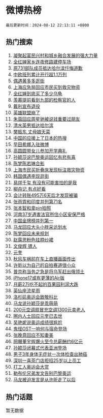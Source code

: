 # 微博热榜

`最后更新时间：2024-08-12 22:13:11 +0800`

## 热门搜索

1. [凝聚起富民兴村和城乡融合发展的强大力量](https://m.weibo.cn/search?containerid=100103type%3D1%26t%3D10%26q%3D%23%E5%87%9D%E8%81%9A%E8%B5%B7%E5%AF%8C%E6%B0%91%E5%85%B4%E6%9D%91%E5%92%8C%E5%9F%8E%E4%B9%A1%E8%9E%8D%E5%90%88%E5%8F%91%E5%B1%95%E7%9A%84%E5%BC%BA%E5%A4%A7%E5%8A%9B%E9%87%8F%23&stream_entry_id=51&isnewpage=1&extparam=seat%3D1%26stream_entry_id%3D51%26c_type%3D51%26dgr%3D0%26cate%3D10103%26q%3D%2523%25E5%2587%259D%25E8%2581%259A%25E8%25B5%25B7%25E5%25AF%258C%25E6%25B0%2591%25E5%2585%25B4%25E6%259D%2591%25E5%2592%258C%25E5%259F%258E%25E4%25B9%25A1%25E8%259E%258D%25E5%2590%2588%25E5%258F%2591%25E5%25B1%2595%25E7%259A%2584%25E5%25BC%25BA%25E5%25A4%25A7%25E5%258A%259B%25E9%2587%258F%2523%26pos%3D0%26filter_type%3Drealtimehot%26display_time%3D1723471990%26pre_seqid%3D172347199046191448931)
1. [全红婵家乡连夜修路建停车场](https://m.weibo.cn/search?containerid=100103type%3D1%26t%3D10%26q%3D%23%E5%85%A8%E7%BA%A2%E5%A9%B5%E5%AE%B6%E4%B9%A1%E8%BF%9E%E5%A4%9C%E4%BF%AE%E8%B7%AF%E5%BB%BA%E5%81%9C%E8%BD%A6%E5%9C%BA%23&stream_entry_id=31&isnewpage=1&extparam=seat%3D1%26stream_entry_id%3D31%26q%3D%2523%25E5%2585%25A8%25E7%25BA%25A2%25E5%25A9%25B5%25E5%25AE%25B6%25E4%25B9%25A1%25E8%25BF%259E%25E5%25A4%259C%25E4%25BF%25AE%25E8%25B7%25AF%25E5%25BB%25BA%25E5%2581%259C%25E8%25BD%25A6%25E5%259C%25BA%2523%26dgr%3D0%26pos%3D0%26filter_type%3Drealtimehot%26band_rank%3D1%26c_type%3D31%26lcate%3D5001%26realpos%3D1%26cate%3D5001%26flag%3D1%26display_time%3D1723471990%26pre_seqid%3D172347199046191448931)
1. [原731部队成员抵达哈尔滨忏悔道歉](https://m.weibo.cn/search?containerid=100103type%3D1%26t%3D10%26q%3D%23%E5%8E%9F731%E9%83%A8%E9%98%9F%E6%88%90%E5%91%98%E6%8A%B5%E8%BE%BE%E5%93%88%E5%B0%94%E6%BB%A8%E5%BF%8F%E6%82%94%E9%81%93%E6%AD%89%23&stream_entry_id=31&isnewpage=1&extparam=seat%3D1%26stream_entry_id%3D31%26q%3D%2523%25E5%258E%259F731%25E9%2583%25A8%25E9%2598%259F%25E6%2588%2590%25E5%2591%2598%25E6%258A%25B5%25E8%25BE%25BE%25E5%2593%2588%25E5%25B0%2594%25E6%25BB%25A8%25E5%25BF%258F%25E6%2582%2594%25E9%2581%2593%25E6%25AD%2589%2523%26dgr%3D0%26pos%3D1%26filter_type%3Drealtimehot%26band_rank%3D2%26c_type%3D31%26lcate%3D5001%26realpos%3D2%26cate%3D5001%26flag%3D2%26display_time%3D1723471990%26pre_seqid%3D172347199046191448931)
1. [中欧班列累计开行超1.1万列](https://m.weibo.cn/search?containerid=100103type%3D1%26t%3D10%26q%3D%23%E4%B8%AD%E6%AC%A7%E7%8F%AD%E5%88%97%E7%B4%AF%E8%AE%A1%E5%BC%80%E8%A1%8C%E8%B6%851.1%E4%B8%87%E5%88%97%23&stream_entry_id=31&isnewpage=1&extparam=seat%3D1%26stream_entry_id%3D31%26q%3D%2523%25E4%25B8%25AD%25E6%25AC%25A7%25E7%258F%25AD%25E5%2588%2597%25E7%25B4%25AF%25E8%25AE%25A1%25E5%25BC%2580%25E8%25A1%258C%25E8%25B6%25851.1%25E4%25B8%2587%25E5%2588%2597%2523%26dgr%3D0%26pos%3D2%26filter_type%3Drealtimehot%26band_rank%3D3%26c_type%3D31%26lcate%3D5001%26realpos%3D3%26cate%3D5001%26flag%3D1%26display_time%3D1723471990%26pre_seqid%3D172347199046191448931)
1. [偶遇黄多多逛街](https://m.weibo.cn/search?containerid=100103type%3D1%26t%3D10%26q%3D%23%E5%81%B6%E9%81%87%E9%BB%84%E5%A4%9A%E5%A4%9A%E9%80%9B%E8%A1%97%23&stream_entry_id=31&isnewpage=1&extparam=seat%3D1%26stream_entry_id%3D31%26q%3D%2523%25E5%2581%25B6%25E9%2581%2587%25E9%25BB%2584%25E5%25A4%259A%25E5%25A4%259A%25E9%2580%259B%25E8%25A1%2597%2523%26dgr%3D0%26pos%3D3%26filter_type%3Drealtimehot%26band_rank%3D4%26c_type%3D31%26lcate%3D5001%26realpos%3D4%26cate%3D5001%26flag%3D2%26display_time%3D1723471990%26pre_seqid%3D172347199046191448931)
1. [上海应急局回应市民买到救灾物资](https://m.weibo.cn/search?containerid=100103type%3D1%26t%3D10%26q%3D%23%E4%B8%8A%E6%B5%B7%E5%BA%94%E6%80%A5%E5%B1%80%E5%9B%9E%E5%BA%94%E5%B8%82%E6%B0%91%E4%B9%B0%E5%88%B0%E6%95%91%E7%81%BE%E7%89%A9%E8%B5%84%23&stream_entry_id=31&isnewpage=1&extparam=seat%3D1%26stream_entry_id%3D31%26q%3D%2523%25E4%25B8%258A%25E6%25B5%25B7%25E5%25BA%2594%25E6%2580%25A5%25E5%25B1%2580%25E5%259B%259E%25E5%25BA%2594%25E5%25B8%2582%25E6%25B0%2591%25E4%25B9%25B0%25E5%2588%25B0%25E6%2595%2591%25E7%2581%25BE%25E7%2589%25A9%25E8%25B5%2584%2523%26dgr%3D0%26pos%3D4%26filter_type%3Drealtimehot%26band_rank%3D5%26c_type%3D31%26lcate%3D5001%26realpos%3D5%26cate%3D5001%26flag%3D1%26display_time%3D1723471990%26pre_seqid%3D172347199046191448931)
1. [全红婵到底买了多少乌龟](https://m.weibo.cn/search?containerid=100103type%3D1%26t%3D10%26q%3D%23%E5%85%A8%E7%BA%A2%E5%A9%B5%E5%88%B0%E5%BA%95%E4%B9%B0%E4%BA%86%E5%A4%9A%E5%B0%91%E4%B9%8C%E9%BE%9F%23&stream_entry_id=31&isnewpage=1&extparam=seat%3D1%26stream_entry_id%3D31%26q%3D%2523%25E5%2585%25A8%25E7%25BA%25A2%25E5%25A9%25B5%25E5%2588%25B0%25E5%25BA%2595%25E4%25B9%25B0%25E4%25BA%2586%25E5%25A4%259A%25E5%25B0%2591%25E4%25B9%258C%25E9%25BE%259F%2523%26dgr%3D0%26pos%3D5%26filter_type%3Drealtimehot%26band_rank%3D6%26c_type%3D31%26lcate%3D5001%26realpos%3D6%26cate%3D5001%26flag%3D2%26display_time%3D1723471990%26pre_seqid%3D172347199046191448931)
1. [羡慕提前看到九部的检察官的人](https://m.weibo.cn/search?containerid=100103type%3D1%26t%3D10%26q%3D%23%E7%BE%A1%E6%85%95%E6%8F%90%E5%89%8D%E7%9C%8B%E5%88%B0%E4%B9%9D%E9%83%A8%E7%9A%84%E6%A3%80%E5%AF%9F%E5%AE%98%E7%9A%84%E4%BA%BA%23&stream_entry_id=31&isnewpage=1&extparam=seat%3D1%26stream_entry_id%3D31%26q%3D%2523%25E7%25BE%25A1%25E6%2585%2595%25E6%258F%2590%25E5%2589%258D%25E7%259C%258B%25E5%2588%25B0%25E4%25B9%259D%25E9%2583%25A8%25E7%259A%2584%25E6%25A3%2580%25E5%25AF%259F%25E5%25AE%2598%25E7%259A%2584%25E4%25BA%25BA%2523%26dgr%3D0%26adid%3D250158%26pos%3D6%26filter_type%3Drealtimehot%26band_rank%3D7%26c_type%3D31%26is_ad_pos%3D1%26lcate%3D5001%26cate%3D5001%26display_time%3D1723471990%26pre_seqid%3D172347199046191448931)
1. [戴利宣布退役](https://m.weibo.cn/search?containerid=100103type%3D1%26t%3D10%26q%3D%23%E6%88%B4%E5%88%A9%E5%AE%A3%E5%B8%83%E9%80%80%E5%BD%B9%23&stream_entry_id=31&isnewpage=1&extparam=seat%3D1%26stream_entry_id%3D31%26q%3D%2523%25E6%2588%25B4%25E5%2588%25A9%25E5%25AE%25A3%25E5%25B8%2583%25E9%2580%2580%25E5%25BD%25B9%2523%26dgr%3D0%26pos%3D7%26filter_type%3Drealtimehot%26band_rank%3D7%26c_type%3D31%26lcate%3D5001%26realpos%3D7%26cate%3D5001%26flag%3D1%26display_time%3D1723471990%26pre_seqid%3D172347199046191448931)
1. [英雄联盟崩了](https://m.weibo.cn/search?containerid=100103type%3D1%26t%3D10%26q%3D%E8%8B%B1%E9%9B%84%E8%81%94%E7%9B%9F%E5%B4%A9%E4%BA%86&stream_entry_id=31&isnewpage=1&extparam=seat%3D1%26stream_entry_id%3D31%26q%3D%25E8%258B%25B1%25E9%259B%2584%25E8%2581%2594%25E7%259B%259F%25E5%25B4%25A9%25E4%25BA%2586%26dgr%3D0%26pos%3D8%26filter_type%3Drealtimehot%26band_rank%3D8%26c_type%3D31%26lcate%3D5001%26realpos%3D8%26cate%3D5001%26flag%3D1%26display_time%3D1723471990%26pre_seqid%3D172347199046191448931)
1. [朱茵回应周星驰被说钱重要过朋友](https://m.weibo.cn/search?containerid=100103type%3D1%26t%3D10%26q%3D%23%E6%9C%B1%E8%8C%B5%E5%9B%9E%E5%BA%94%E5%91%A8%E6%98%9F%E9%A9%B0%E8%A2%AB%E8%AF%B4%E9%92%B1%E9%87%8D%E8%A6%81%E8%BF%87%E6%9C%8B%E5%8F%8B%23&stream_entry_id=31&isnewpage=1&extparam=seat%3D1%26stream_entry_id%3D31%26q%3D%2523%25E6%259C%25B1%25E8%258C%25B5%25E5%259B%259E%25E5%25BA%2594%25E5%2591%25A8%25E6%2598%259F%25E9%25A9%25B0%25E8%25A2%25AB%25E8%25AF%25B4%25E9%2592%25B1%25E9%2587%258D%25E8%25A6%2581%25E8%25BF%2587%25E6%259C%258B%25E5%258F%258B%2523%26dgr%3D0%26pos%3D9%26filter_type%3Drealtimehot%26band_rank%3D9%26c_type%3D31%26lcate%3D5001%26realpos%3D9%26cate%3D5001%26flag%3D1%26display_time%3D1723471990%26pre_seqid%3D172347199046191448931)
1. [清水英男抵达哈尔滨](https://m.weibo.cn/search?containerid=100103type%3D1%26t%3D10%26q%3D%23%E6%B8%85%E6%B0%B4%E8%8B%B1%E7%94%B7%E6%8A%B5%E8%BE%BE%E5%93%88%E5%B0%94%E6%BB%A8%23&stream_entry_id=31&isnewpage=1&extparam=seat%3D1%26stream_entry_id%3D31%26q%3D%2523%25E6%25B8%2585%25E6%25B0%25B4%25E8%258B%25B1%25E7%2594%25B7%25E6%258A%25B5%25E8%25BE%25BE%25E5%2593%2588%25E5%25B0%2594%25E6%25BB%25A8%2523%26dgr%3D0%26pos%3D10%26filter_type%3Drealtimehot%26band_rank%3D10%26c_type%3D31%26lcate%3D5001%26realpos%3D10%26cate%3D5001%26flag%3D0%26display_time%3D1723471990%26pre_seqid%3D172347199046191448931)
1. [樊振东 丈母娘天菜](https://m.weibo.cn/search?containerid=100103type%3D1%26t%3D10%26q%3D%E6%A8%8A%E6%8C%AF%E4%B8%9C+%E4%B8%88%E6%AF%8D%E5%A8%98%E5%A4%A9%E8%8F%9C&stream_entry_id=31&isnewpage=1&extparam=seat%3D1%26stream_entry_id%3D31%26q%3D%25E6%25A8%258A%25E6%258C%25AF%25E4%25B8%259C%2520%25E4%25B8%2588%25E6%25AF%258D%25E5%25A8%2598%25E5%25A4%25A9%25E8%258F%259C%26dgr%3D0%26pos%3D11%26filter_type%3Drealtimehot%26band_rank%3D11%26c_type%3D31%26lcate%3D5001%26realpos%3D11%26cate%3D5001%26flag%3D2%26display_time%3D1723471990%26pre_seqid%3D172347199046191448931)
1. [中国的应援上了日本的热搜](https://m.weibo.cn/search?containerid=100103type%3D1%26t%3D10%26q%3D%23%E4%B8%AD%E5%9B%BD%E7%9A%84%E5%BA%94%E6%8F%B4%E4%B8%8A%E4%BA%86%E6%97%A5%E6%9C%AC%E7%9A%84%E7%83%AD%E6%90%9C%23&stream_entry_id=31&isnewpage=1&extparam=seat%3D1%26stream_entry_id%3D31%26q%3D%2523%25E4%25B8%25AD%25E5%259B%25BD%25E7%259A%2584%25E5%25BA%2594%25E6%258F%25B4%25E4%25B8%258A%25E4%25BA%2586%25E6%2597%25A5%25E6%259C%25AC%25E7%259A%2584%25E7%2583%25AD%25E6%2590%259C%2523%26dgr%3D0%26pos%3D12%26filter_type%3Drealtimehot%26band_rank%3D12%26c_type%3D31%26lcate%3D5001%26realpos%3D12%26cate%3D5001%26flag%3D0%26display_time%3D1723471990%26pre_seqid%3D172347199046191448931)
1. [早田希娜入驻微博](https://m.weibo.cn/search?containerid=100103type%3D1%26t%3D10%26q%3D%23%E6%97%A9%E7%94%B0%E5%B8%8C%E5%A8%9C%E5%85%A5%E9%A9%BB%E5%BE%AE%E5%8D%9A%23&stream_entry_id=31&isnewpage=1&extparam=seat%3D1%26stream_entry_id%3D31%26q%3D%2523%25E6%2597%25A9%25E7%2594%25B0%25E5%25B8%258C%25E5%25A8%259C%25E5%2585%25A5%25E9%25A9%25BB%25E5%25BE%25AE%25E5%258D%259A%2523%26dgr%3D0%26pos%3D13%26filter_type%3Drealtimehot%26band_rank%3D13%26c_type%3D31%26lcate%3D5001%26realpos%3D13%26cate%3D5001%26flag%3D0%26display_time%3D1723471990%26pre_seqid%3D172347199046191448931)
1. [高圆圆带女儿参加开学典礼](https://m.weibo.cn/search?containerid=100103type%3D1%26t%3D10%26q%3D%23%E9%AB%98%E5%9C%86%E5%9C%86%E5%B8%A6%E5%A5%B3%E5%84%BF%E5%8F%82%E5%8A%A0%E5%BC%80%E5%AD%A6%E5%85%B8%E7%A4%BC%23&stream_entry_id=31&isnewpage=1&extparam=seat%3D1%26stream_entry_id%3D31%26q%3D%2523%25E9%25AB%2598%25E5%259C%2586%25E5%259C%2586%25E5%25B8%25A6%25E5%25A5%25B3%25E5%2584%25BF%25E5%258F%2582%25E5%258A%25A0%25E5%25BC%2580%25E5%25AD%25A6%25E5%2585%25B8%25E7%25A4%25BC%2523%26dgr%3D0%26pos%3D14%26filter_type%3Drealtimehot%26band_rank%3D14%26c_type%3D31%26lcate%3D5001%26realpos%3D14%26cate%3D5001%26flag%3D2%26display_time%3D1723471990%26pre_seqid%3D172347199046191448931)
1. [孙颖莎说巴黎奥运回忆有悲有喜](https://m.weibo.cn/search?containerid=100103type%3D1%26t%3D10%26q%3D%23%E5%AD%99%E9%A2%96%E8%8E%8E%E8%AF%B4%E5%B7%B4%E9%BB%8E%E5%A5%A5%E8%BF%90%E5%9B%9E%E5%BF%86%E6%9C%89%E6%82%B2%E6%9C%89%E5%96%9C%23&stream_entry_id=31&isnewpage=1&extparam=seat%3D1%26stream_entry_id%3D31%26q%3D%2523%25E5%25AD%2599%25E9%25A2%2596%25E8%258E%258E%25E8%25AF%25B4%25E5%25B7%25B4%25E9%25BB%258E%25E5%25A5%25A5%25E8%25BF%2590%25E5%259B%259E%25E5%25BF%2586%25E6%259C%2589%25E6%2582%25B2%25E6%259C%2589%25E5%2596%259C%2523%26dgr%3D0%26pos%3D15%26filter_type%3Drealtimehot%26band_rank%3D15%26c_type%3D31%26lcate%3D5001%26realpos%3D15%26cate%3D5001%26flag%3D0%26display_time%3D1723471990%26pre_seqid%3D172347199046191448931)
1. [陈梦陈若琳合影](https://m.weibo.cn/search?containerid=100103type%3D1%26t%3D10%26q%3D%E9%99%88%E6%A2%A6%E9%99%88%E8%8B%A5%E7%90%B3%E5%90%88%E5%BD%B1&stream_entry_id=31&isnewpage=1&extparam=seat%3D1%26stream_entry_id%3D31%26q%3D%25E9%2599%2588%25E6%25A2%25A6%25E9%2599%2588%25E8%258B%25A5%25E7%2590%25B3%25E5%2590%2588%25E5%25BD%25B1%26dgr%3D0%26pos%3D16%26filter_type%3Drealtimehot%26band_rank%3D16%26c_type%3D31%26lcate%3D5001%26realpos%3D16%26cate%3D5001%26flag%3D0%26display_time%3D1723471990%26pre_seqid%3D172347199046191448931)
1. [上海市民买折叠床发现标注救灾物资](https://m.weibo.cn/search?containerid=100103type%3D1%26t%3D10%26q%3D%23%E4%B8%8A%E6%B5%B7%E5%B8%82%E6%B0%91%E4%B9%B0%E6%8A%98%E5%8F%A0%E5%BA%8A%E5%8F%91%E7%8E%B0%E6%A0%87%E6%B3%A8%E6%95%91%E7%81%BE%E7%89%A9%E8%B5%84%23&stream_entry_id=31&isnewpage=1&extparam=seat%3D1%26stream_entry_id%3D31%26q%3D%2523%25E4%25B8%258A%25E6%25B5%25B7%25E5%25B8%2582%25E6%25B0%2591%25E4%25B9%25B0%25E6%258A%2598%25E5%258F%25A0%25E5%25BA%258A%25E5%258F%2591%25E7%258E%25B0%25E6%25A0%2587%25E6%25B3%25A8%25E6%2595%2591%25E7%2581%25BE%25E7%2589%25A9%25E8%25B5%2584%2523%26dgr%3D0%26pos%3D17%26filter_type%3Drealtimehot%26band_rank%3D17%26c_type%3D31%26lcate%3D5001%26realpos%3D17%26cate%3D5001%26flag%3D1%26display_time%3D1723471990%26pre_seqid%3D172347199046191448931)
1. [韩国偶遇李现逛街](https://m.weibo.cn/search?containerid=100103type%3D1%26t%3D10%26q%3D%23%E9%9F%A9%E5%9B%BD%E5%81%B6%E9%81%87%E6%9D%8E%E7%8E%B0%E9%80%9B%E8%A1%97%23&stream_entry_id=31&isnewpage=1&extparam=seat%3D1%26stream_entry_id%3D31%26q%3D%2523%25E9%259F%25A9%25E5%259B%25BD%25E5%2581%25B6%25E9%2581%2587%25E6%259D%258E%25E7%258E%25B0%25E9%2580%259B%25E8%25A1%2597%2523%26dgr%3D0%26pos%3D18%26filter_type%3Drealtimehot%26band_rank%3D18%26c_type%3D31%26lcate%3D5001%26realpos%3D18%26cate%3D5001%26flag%3D1%26display_time%3D1723471990%26pre_seqid%3D172347199046191448931)
1. [易烊千玺 有没有可能害怕的是我](https://m.weibo.cn/search?containerid=100103type%3D1%26t%3D10%26q%3D%E6%98%93%E7%83%8A%E5%8D%83%E7%8E%BA+%E6%9C%89%E6%B2%A1%E6%9C%89%E5%8F%AF%E8%83%BD%E5%AE%B3%E6%80%95%E7%9A%84%E6%98%AF%E6%88%91&stream_entry_id=31&isnewpage=1&extparam=seat%3D1%26stream_entry_id%3D31%26q%3D%25E6%2598%2593%25E7%2583%258A%25E5%258D%2583%25E7%258E%25BA%2520%25E6%259C%2589%25E6%25B2%25A1%25E6%259C%2589%25E5%258F%25AF%25E8%2583%25BD%25E5%25AE%25B3%25E6%2580%2595%25E7%259A%2584%25E6%2598%25AF%25E6%2588%2591%26dgr%3D0%26pos%3D19%26filter_type%3Drealtimehot%26band_rank%3D19%26c_type%3D31%26lcate%3D5001%26realpos%3D19%26cate%3D5001%26flag%3D0%26display_time%3D1723471990%26pre_seqid%3D172347199046191448931)
1. [柳舟记 有点好看](https://m.weibo.cn/search?containerid=100103type%3D1%26t%3D10%26q%3D%E6%9F%B3%E8%88%9F%E8%AE%B0+%E6%9C%89%E7%82%B9%E5%A5%BD%E7%9C%8B&stream_entry_id=31&isnewpage=1&extparam=seat%3D1%26stream_entry_id%3D31%26q%3D%25E6%259F%25B3%25E8%2588%259F%25E8%25AE%25B0%2520%25E6%259C%2589%25E7%2582%25B9%25E5%25A5%25BD%25E7%259C%258B%26dgr%3D0%26pos%3D20%26filter_type%3Drealtimehot%26band_rank%3D20%26c_type%3D31%26lcate%3D5001%26realpos%3D20%26cate%3D5001%26flag%3D1%26display_time%3D1723471990%26pre_seqid%3D172347199046191448931)
1. [会计转账495万6天后才发现被骗](https://m.weibo.cn/search?containerid=100103type%3D1%26t%3D10%26q%3D%23%E4%BC%9A%E8%AE%A1%E8%BD%AC%E8%B4%A6495%E4%B8%876%E5%A4%A9%E5%90%8E%E6%89%8D%E5%8F%91%E7%8E%B0%E8%A2%AB%E9%AA%97%23&stream_entry_id=31&isnewpage=1&extparam=seat%3D1%26stream_entry_id%3D31%26q%3D%2523%25E4%25BC%259A%25E8%25AE%25A1%25E8%25BD%25AC%25E8%25B4%25A6495%25E4%25B8%25876%25E5%25A4%25A9%25E5%2590%258E%25E6%2589%258D%25E5%258F%2591%25E7%258E%25B0%25E8%25A2%25AB%25E9%25AA%2597%2523%26dgr%3D0%26pos%3D21%26filter_type%3Drealtimehot%26band_rank%3D21%26c_type%3D31%26lcate%3D5001%26realpos%3D21%26cate%3D5001%26flag%3D2%26display_time%3D1723471990%26pre_seqid%3D172347199046191448931)
1. [张雨霏和印度并列第71名](https://m.weibo.cn/search?containerid=100103type%3D1%26t%3D10%26q%3D%E5%BC%A0%E9%9B%A8%E9%9C%8F%E5%92%8C%E5%8D%B0%E5%BA%A6%E5%B9%B6%E5%88%97%E7%AC%AC71%E5%90%8D&stream_entry_id=31&isnewpage=1&extparam=seat%3D1%26stream_entry_id%3D31%26q%3D%25E5%25BC%25A0%25E9%259B%25A8%25E9%259C%258F%25E5%2592%258C%25E5%258D%25B0%25E5%25BA%25A6%25E5%25B9%25B6%25E5%2588%2597%25E7%25AC%25AC71%25E5%2590%258D%26dgr%3D0%26pos%3D22%26filter_type%3Drealtimehot%26band_rank%3D22%26c_type%3D31%26lcate%3D5001%26realpos%3D22%26cate%3D5001%26flag%3D0%26display_time%3D1723471990%26pre_seqid%3D172347199046191448931)
1. [张本智和拿pin拍照](https://m.weibo.cn/search?containerid=100103type%3D1%26t%3D10%26q%3D%23%E5%BC%A0%E6%9C%AC%E6%99%BA%E5%92%8C%E6%8B%BFpin%E6%8B%8D%E7%85%A7%23&stream_entry_id=31&isnewpage=1&extparam=seat%3D1%26stream_entry_id%3D31%26q%3D%2523%25E5%25BC%25A0%25E6%259C%25AC%25E6%2599%25BA%25E5%2592%258C%25E6%258B%25BFpin%25E6%258B%258D%25E7%2585%25A7%2523%26dgr%3D0%26pos%3D23%26filter_type%3Drealtimehot%26band_rank%3D23%26c_type%3D31%26lcate%3D5001%26realpos%3D23%26cate%3D5001%26flag%3D0%26display_time%3D1723471990%26pre_seqid%3D172347199046191448931)
1. [河南37岁遇害法官所住小区安保严格](https://m.weibo.cn/search?containerid=100103type%3D1%26t%3D10%26q%3D%23%E6%B2%B3%E5%8D%9737%E5%B2%81%E9%81%87%E5%AE%B3%E6%B3%95%E5%AE%98%E6%89%80%E4%BD%8F%E5%B0%8F%E5%8C%BA%E5%AE%89%E4%BF%9D%E4%B8%A5%E6%A0%BC%23&stream_entry_id=31&isnewpage=1&extparam=seat%3D1%26stream_entry_id%3D31%26q%3D%2523%25E6%25B2%25B3%25E5%258D%259737%25E5%25B2%2581%25E9%2581%2587%25E5%25AE%25B3%25E6%25B3%2595%25E5%25AE%2598%25E6%2589%2580%25E4%25BD%258F%25E5%25B0%258F%25E5%258C%25BA%25E5%25AE%2589%25E4%25BF%259D%25E4%25B8%25A5%25E6%25A0%25BC%2523%26dgr%3D0%26pos%3D24%26filter_type%3Drealtimehot%26band_rank%3D24%26c_type%3D31%26lcate%3D5001%26realpos%3D24%26cate%3D5001%26flag%3D1%26display_time%3D1723471990%26pre_seqid%3D172347199046191448931)
1. [中国金牌榜并列第一](https://m.weibo.cn/search?containerid=100103type%3D1%26t%3D10%26q%3D%23%E4%B8%AD%E5%9B%BD%E9%87%91%E7%89%8C%E6%A6%9C%E5%B9%B6%E5%88%97%E7%AC%AC%E4%B8%80%23&stream_entry_id=31&isnewpage=1&extparam=seat%3D1%26stream_entry_id%3D31%26q%3D%2523%25E4%25B8%25AD%25E5%259B%25BD%25E9%2587%2591%25E7%2589%258C%25E6%25A6%259C%25E5%25B9%25B6%25E5%2588%2597%25E7%25AC%25AC%25E4%25B8%2580%2523%26dgr%3D0%26pos%3D25%26filter_type%3Drealtimehot%26band_rank%3D25%26c_type%3D31%26lcate%3D5001%26realpos%3D25%26cate%3D5001%26flag%3D0%26display_time%3D1723471990%26pre_seqid%3D172347199046191448931)
1. [马龙回应大头小胖采访划水](https://m.weibo.cn/search?containerid=100103type%3D1%26t%3D10%26q%3D%23%E9%A9%AC%E9%BE%99%E5%9B%9E%E5%BA%94%E5%A4%A7%E5%A4%B4%E5%B0%8F%E8%83%96%E9%87%87%E8%AE%BF%E5%88%92%E6%B0%B4%23&stream_entry_id=31&isnewpage=1&extparam=seat%3D1%26stream_entry_id%3D31%26q%3D%2523%25E9%25A9%25AC%25E9%25BE%2599%25E5%259B%259E%25E5%25BA%2594%25E5%25A4%25A7%25E5%25A4%25B4%25E5%25B0%258F%25E8%2583%2596%25E9%2587%2587%25E8%25AE%25BF%25E5%2588%2592%25E6%25B0%25B4%2523%26dgr%3D0%26pos%3D26%26filter_type%3Drealtimehot%26band_rank%3D26%26c_type%3D31%26lcate%3D5001%26realpos%3D26%26cate%3D5001%26flag%3D0%26display_time%3D1723471990%26pre_seqid%3D172347199046191448931)
1. [陈梦回应未来规划](https://m.weibo.cn/search?containerid=100103type%3D1%26t%3D10%26q%3D%23%E9%99%88%E6%A2%A6%E5%9B%9E%E5%BA%94%E6%9C%AA%E6%9D%A5%E8%A7%84%E5%88%92%23&stream_entry_id=31&isnewpage=1&extparam=seat%3D1%26stream_entry_id%3D31%26q%3D%2523%25E9%2599%2588%25E6%25A2%25A6%25E5%259B%259E%25E5%25BA%2594%25E6%259C%25AA%25E6%259D%25A5%25E8%25A7%2584%25E5%2588%2592%2523%26dgr%3D0%26pos%3D27%26filter_type%3Drealtimehot%26band_rank%3D27%26c_type%3D31%26lcate%3D5001%26realpos%3D27%26cate%3D5001%26flag%3D0%26display_time%3D1723471990%26pre_seqid%3D172347199046191448931)
1. [赵露思粉色挂脖纱裙](https://m.weibo.cn/search?containerid=100103type%3D1%26t%3D10%26q%3D%23%E8%B5%B5%E9%9C%B2%E6%80%9D%E7%B2%89%E8%89%B2%E6%8C%82%E8%84%96%E7%BA%B1%E8%A3%99%23&stream_entry_id=31&isnewpage=1&extparam=seat%3D1%26stream_entry_id%3D31%26q%3D%2523%25E8%25B5%25B5%25E9%259C%25B2%25E6%2580%259D%25E7%25B2%2589%25E8%2589%25B2%25E6%258C%2582%25E8%2584%2596%25E7%25BA%25B1%25E8%25A3%2599%2523%26dgr%3D0%26pos%3D28%26filter_type%3Drealtimehot%26band_rank%3D28%26c_type%3D31%26lcate%3D5001%26realpos%3D28%26cate%3D5001%26flag%3D0%26display_time%3D1723471990%26pre_seqid%3D172347199046191448931)
1. [文俊辉 镖人](https://m.weibo.cn/search?containerid=100103type%3D1%26t%3D10%26q%3D%E6%96%87%E4%BF%8A%E8%BE%89+%E9%95%96%E4%BA%BA&stream_entry_id=31&isnewpage=1&extparam=seat%3D1%26stream_entry_id%3D31%26q%3D%25E6%2596%2587%25E4%25BF%258A%25E8%25BE%2589%2520%25E9%2595%2596%25E4%25BA%25BA%26dgr%3D0%26pos%3D29%26filter_type%3Drealtimehot%26band_rank%3D29%26c_type%3D31%26lcate%3D5001%26realpos%3D29%26cate%3D5001%26flag%3D0%26display_time%3D1723471990%26pre_seqid%3D172347199046191448931)
1. [元奎](https://m.weibo.cn/search?containerid=100103type%3D1%26t%3D10%26q%3D%E5%85%83%E5%A5%8E&stream_entry_id=31&isnewpage=1&extparam=seat%3D1%26stream_entry_id%3D31%26q%3D%25E5%2585%2583%25E5%25A5%258E%26dgr%3D0%26pos%3D30%26filter_type%3Drealtimehot%26band_rank%3D30%26c_type%3D31%26lcate%3D5001%26realpos%3D30%26cate%3D5001%26flag%3D1%26display_time%3D1723471990%26pre_seqid%3D172347199046191448931)
1. [秋风车祸前在车上直播画面传出](https://m.weibo.cn/search?containerid=100103type%3D1%26t%3D10%26q%3D%23%E7%A7%8B%E9%A3%8E%E8%BD%A6%E7%A5%B8%E5%89%8D%E5%9C%A8%E8%BD%A6%E4%B8%8A%E7%9B%B4%E6%92%AD%E7%94%BB%E9%9D%A2%E4%BC%A0%E5%87%BA%23&stream_entry_id=31&isnewpage=1&extparam=seat%3D1%26stream_entry_id%3D31%26q%3D%2523%25E7%25A7%258B%25E9%25A3%258E%25E8%25BD%25A6%25E7%25A5%25B8%25E5%2589%258D%25E5%259C%25A8%25E8%25BD%25A6%25E4%25B8%258A%25E7%259B%25B4%25E6%2592%25AD%25E7%2594%25BB%25E9%259D%25A2%25E4%25BC%25A0%25E5%2587%25BA%2523%26dgr%3D0%26pos%3D31%26filter_type%3Drealtimehot%26band_rank%3D31%26c_type%3D31%26lcate%3D5001%26realpos%3D31%26cate%3D5001%26flag%3D1%26display_time%3D1723471990%26pre_seqid%3D172347199046191448931)
1. [许昕以为自己的自拍赛道很小众](https://m.weibo.cn/search?containerid=100103type%3D1%26t%3D10%26q%3D%23%E8%AE%B8%E6%98%95%E4%BB%A5%E4%B8%BA%E8%87%AA%E5%B7%B1%E7%9A%84%E8%87%AA%E6%8B%8D%E8%B5%9B%E9%81%93%E5%BE%88%E5%B0%8F%E4%BC%97%23&stream_entry_id=31&isnewpage=1&extparam=seat%3D1%26stream_entry_id%3D31%26q%3D%2523%25E8%25AE%25B8%25E6%2598%2595%25E4%25BB%25A5%25E4%25B8%25BA%25E8%2587%25AA%25E5%25B7%25B1%25E7%259A%2584%25E8%2587%25AA%25E6%258B%258D%25E8%25B5%259B%25E9%2581%2593%25E5%25BE%2588%25E5%25B0%258F%25E4%25BC%2597%2523%26dgr%3D0%26pos%3D32%26filter_type%3Drealtimehot%26band_rank%3D32%26c_type%3D31%26lcate%3D5001%26realpos%3D32%26cate%3D5001%26flag%3D0%26display_time%3D1723471990%26pre_seqid%3D172347199046191448931)
1. [普京称当务之急是将乌军赶出俄领土](https://m.weibo.cn/search?containerid=100103type%3D1%26t%3D10%26q%3D%23%E6%99%AE%E4%BA%AC%E7%A7%B0%E5%BD%93%E5%8A%A1%E4%B9%8B%E6%80%A5%E6%98%AF%E5%B0%86%E4%B9%8C%E5%86%9B%E8%B5%B6%E5%87%BA%E4%BF%84%E9%A2%86%E5%9C%9F%23&stream_entry_id=31&isnewpage=1&extparam=seat%3D1%26stream_entry_id%3D31%26q%3D%2523%25E6%2599%25AE%25E4%25BA%25AC%25E7%25A7%25B0%25E5%25BD%2593%25E5%258A%25A1%25E4%25B9%258B%25E6%2580%25A5%25E6%2598%25AF%25E5%25B0%2586%25E4%25B9%258C%25E5%2586%259B%25E8%25B5%25B6%25E5%2587%25BA%25E4%25BF%2584%25E9%25A2%2586%25E5%259C%259F%2523%26dgr%3D0%26pos%3D33%26filter_type%3Drealtimehot%26band_rank%3D33%26c_type%3D31%26lcate%3D5001%26realpos%3D33%26cate%3D5001%26flag%3D1%26display_time%3D1723471990%26pre_seqid%3D172347199046191448931)
1. [iPhone17或有更薄的Air版](https://m.weibo.cn/search?containerid=100103type%3D1%26t%3D10%26q%3D%23iPhone17%E6%88%96%E6%9C%89%E6%9B%B4%E8%96%84%E7%9A%84Air%E7%89%88%23&stream_entry_id=31&isnewpage=1&extparam=seat%3D1%26stream_entry_id%3D31%26q%3D%2523iPhone17%25E6%2588%2596%25E6%259C%2589%25E6%259B%25B4%25E8%2596%2584%25E7%259A%2584Air%25E7%2589%2588%2523%26dgr%3D0%26pos%3D34%26filter_type%3Drealtimehot%26band_rank%3D34%26c_type%3D31%26lcate%3D5001%26realpos%3D34%26cate%3D5001%26flag%3D1%26display_time%3D1723471990%26pre_seqid%3D172347199046191448931)
1. [月薪2万吃不起的百果园利润大跌](https://m.weibo.cn/search?containerid=100103type%3D1%26t%3D10%26q%3D%23%E6%9C%88%E8%96%AA2%E4%B8%87%E5%90%83%E4%B8%8D%E8%B5%B7%E7%9A%84%E7%99%BE%E6%9E%9C%E5%9B%AD%E5%88%A9%E6%B6%A6%E5%A4%A7%E8%B7%8C%23&stream_entry_id=31&isnewpage=1&extparam=seat%3D1%26stream_entry_id%3D31%26q%3D%2523%25E6%259C%2588%25E8%2596%25AA2%25E4%25B8%2587%25E5%2590%2583%25E4%25B8%258D%25E8%25B5%25B7%25E7%259A%2584%25E7%2599%25BE%25E6%259E%259C%25E5%259B%25AD%25E5%2588%25A9%25E6%25B6%25A6%25E5%25A4%25A7%25E8%25B7%258C%2523%26dgr%3D0%26pos%3D35%26filter_type%3Drealtimehot%26band_rank%3D35%26c_type%3D31%26lcate%3D5001%26realpos%3D35%26cate%3D5001%26flag%3D0%26display_time%3D1723471990%26pre_seqid%3D172347199046191448931)
1. [英仙座流星雨](https://m.weibo.cn/search?containerid=100103type%3D1%26t%3D10%26q%3D%E8%8B%B1%E4%BB%99%E5%BA%A7%E6%B5%81%E6%98%9F%E9%9B%A8&stream_entry_id=31&isnewpage=1&extparam=seat%3D1%26stream_entry_id%3D31%26q%3D%25E8%258B%25B1%25E4%25BB%2599%25E5%25BA%25A7%25E6%25B5%2581%25E6%2598%259F%25E9%259B%25A8%26dgr%3D0%26pos%3D36%26filter_type%3Drealtimehot%26band_rank%3D36%26c_type%3D31%26lcate%3D5001%26realpos%3D36%26cate%3D5001%26flag%3D0%26display_time%3D1723471990%26pre_seqid%3D172347199046191448931)
1. [洛杉矶奥运会致敬科比](https://m.weibo.cn/search?containerid=100103type%3D1%26t%3D10%26q%3D%23%E6%B4%9B%E6%9D%89%E7%9F%B6%E5%A5%A5%E8%BF%90%E4%BC%9A%E8%87%B4%E6%95%AC%E7%A7%91%E6%AF%94%23&stream_entry_id=31&isnewpage=1&extparam=seat%3D1%26stream_entry_id%3D31%26q%3D%2523%25E6%25B4%259B%25E6%259D%2589%25E7%259F%25B6%25E5%25A5%25A5%25E8%25BF%2590%25E4%25BC%259A%25E8%2587%25B4%25E6%2595%25AC%25E7%25A7%2591%25E6%25AF%2594%2523%26dgr%3D0%26pos%3D37%26filter_type%3Drealtimehot%26band_rank%3D37%26c_type%3D31%26lcate%3D5001%26realpos%3D37%26cate%3D5001%26flag%3D0%26display_time%3D1723471990%26pre_seqid%3D172347199046191448931)
1. [马龙说孙颖莎是乖萌萌](https://m.weibo.cn/search?containerid=100103type%3D1%26t%3D10%26q%3D%23%E9%A9%AC%E9%BE%99%E8%AF%B4%E5%AD%99%E9%A2%96%E8%8E%8E%E6%98%AF%E4%B9%96%E8%90%8C%E8%90%8C%23&stream_entry_id=31&isnewpage=1&extparam=seat%3D1%26stream_entry_id%3D31%26q%3D%2523%25E9%25A9%25AC%25E9%25BE%2599%25E8%25AF%25B4%25E5%25AD%2599%25E9%25A2%2596%25E8%258E%258E%25E6%2598%25AF%25E4%25B9%2596%25E8%2590%258C%25E8%2590%258C%2523%26dgr%3D0%26pos%3D38%26filter_type%3Drealtimehot%26band_rank%3D38%26c_type%3D31%26lcate%3D5001%26realpos%3D38%26cate%3D5001%26flag%3D0%26display_time%3D1723471990%26pre_seqid%3D172347199046191448931)
1. [200元空调扇冒充空调1300元卖老人](https://m.weibo.cn/search?containerid=100103type%3D1%26t%3D10%26q%3D%23200%E5%85%83%E7%A9%BA%E8%B0%83%E6%89%87%E5%86%92%E5%85%85%E7%A9%BA%E8%B0%831300%E5%85%83%E5%8D%96%E8%80%81%E4%BA%BA%23&stream_entry_id=31&isnewpage=1&extparam=seat%3D1%26stream_entry_id%3D31%26q%3D%2523200%25E5%2585%2583%25E7%25A9%25BA%25E8%25B0%2583%25E6%2589%2587%25E5%2586%2592%25E5%2585%2585%25E7%25A9%25BA%25E8%25B0%25831300%25E5%2585%2583%25E5%258D%2596%25E8%2580%2581%25E4%25BA%25BA%2523%26dgr%3D0%26pos%3D39%26filter_type%3Drealtimehot%26band_rank%3D39%26c_type%3D31%26lcate%3D5001%26realpos%3D39%26cate%3D5001%26flag%3D0%26display_time%3D1723471990%26pre_seqid%3D172347199046191448931)
1. [圈内人士回应元奎已去世](https://m.weibo.cn/search?containerid=100103type%3D1%26t%3D10%26q%3D%23%E5%9C%88%E5%86%85%E4%BA%BA%E5%A3%AB%E5%9B%9E%E5%BA%94%E5%85%83%E5%A5%8E%E5%B7%B2%E5%8E%BB%E4%B8%96%23&stream_entry_id=31&isnewpage=1&extparam=seat%3D1%26stream_entry_id%3D31%26q%3D%2523%25E5%259C%2588%25E5%2586%2585%25E4%25BA%25BA%25E5%25A3%25AB%25E5%259B%259E%25E5%25BA%2594%25E5%2585%2583%25E5%25A5%258E%25E5%25B7%25B2%25E5%258E%25BB%25E4%25B8%2596%2523%26dgr%3D0%26pos%3D40%26filter_type%3Drealtimehot%26band_rank%3D40%26c_type%3D31%26lcate%3D5001%26realpos%3D40%26cate%3D5001%26flag%3D1%26display_time%3D1723471990%26pre_seqid%3D172347199046191448931)
1. [吴艳妮说奥运成绩很尴尬](https://m.weibo.cn/search?containerid=100103type%3D1%26t%3D10%26q%3D%23%E5%90%B4%E8%89%B3%E5%A6%AE%E8%AF%B4%E5%A5%A5%E8%BF%90%E6%88%90%E7%BB%A9%E5%BE%88%E5%B0%B4%E5%B0%AC%23&stream_entry_id=31&isnewpage=1&extparam=seat%3D1%26stream_entry_id%3D31%26q%3D%2523%25E5%2590%25B4%25E8%2589%25B3%25E5%25A6%25AE%25E8%25AF%25B4%25E5%25A5%25A5%25E8%25BF%2590%25E6%2588%2590%25E7%25BB%25A9%25E5%25BE%2588%25E5%25B0%25B4%25E5%25B0%25AC%2523%26dgr%3D0%26pos%3D41%26filter_type%3Drealtimehot%26band_rank%3D41%26c_type%3D31%26lcate%3D5001%26realpos%3D41%26cate%3D5001%26flag%3D0%26display_time%3D1723471990%26pre_seqid%3D172347199046191448931)
1. [鬼怪OST一响何与宿命登场](https://m.weibo.cn/search?containerid=100103type%3D1%26t%3D10%26q%3D%E9%AC%BC%E6%80%AAOST%E4%B8%80%E5%93%8D%E4%BD%95%E4%B8%8E%E5%AE%BF%E5%91%BD%E7%99%BB%E5%9C%BA&stream_entry_id=31&isnewpage=1&extparam=seat%3D1%26stream_entry_id%3D31%26q%3D%25E9%25AC%25BC%25E6%2580%25AAOST%25E4%25B8%2580%25E5%2593%258D%25E4%25BD%2595%25E4%25B8%258E%25E5%25AE%25BF%25E5%2591%25BD%25E7%2599%25BB%25E5%259C%25BA%26dgr%3D0%26pos%3D42%26filter_type%3Drealtimehot%26band_rank%3D42%26c_type%3D31%26lcate%3D5001%26realpos%3D42%26cate%3D5001%26flag%3D0%26display_time%3D1723471990%26pre_seqid%3D172347199046191448931)
1. [张晚意回应不知妻美](https://m.weibo.cn/search?containerid=100103type%3D1%26t%3D10%26q%3D%E5%BC%A0%E6%99%9A%E6%84%8F%E5%9B%9E%E5%BA%94%E4%B8%8D%E7%9F%A5%E5%A6%BB%E7%BE%8E&stream_entry_id=31&isnewpage=1&extparam=seat%3D1%26stream_entry_id%3D31%26q%3D%25E5%25BC%25A0%25E6%2599%259A%25E6%2584%258F%25E5%259B%259E%25E5%25BA%2594%25E4%25B8%258D%25E7%259F%25A5%25E5%25A6%25BB%25E7%25BE%258E%26dgr%3D0%26pos%3D43%26filter_type%3Drealtimehot%26band_rank%3D43%26c_type%3D31%26lcate%3D5001%26realpos%3D43%26cate%3D5001%26flag%3D0%26display_time%3D1723471990%26pre_seqid%3D172347199046191448931)
1. [网曝董宇辉爆火至今总薪酬约6亿元](https://m.weibo.cn/search?containerid=100103type%3D1%26t%3D10%26q%3D%23%E7%BD%91%E6%9B%9D%E8%91%A3%E5%AE%87%E8%BE%89%E7%88%86%E7%81%AB%E8%87%B3%E4%BB%8A%E6%80%BB%E8%96%AA%E9%85%AC%E7%BA%A66%E4%BA%BF%E5%85%83%23&stream_entry_id=31&isnewpage=1&extparam=seat%3D1%26stream_entry_id%3D31%26q%3D%2523%25E7%25BD%2591%25E6%259B%259D%25E8%2591%25A3%25E5%25AE%2587%25E8%25BE%2589%25E7%2588%2586%25E7%2581%25AB%25E8%2587%25B3%25E4%25BB%258A%25E6%2580%25BB%25E8%2596%25AA%25E9%2585%25AC%25E7%25BA%25A66%25E4%25BA%25BF%25E5%2585%2583%2523%26dgr%3D0%26pos%3D44%26filter_type%3Drealtimehot%26band_rank%3D44%26c_type%3D31%26lcate%3D5001%26realpos%3D44%26cate%3D5001%26flag%3D1%26display_time%3D1723471990%26pre_seqid%3D172347199046191448931)
1. [孙颖莎闭幕式代表亚洲登场](https://m.weibo.cn/search?containerid=100103type%3D1%26t%3D10%26q%3D%E5%AD%99%E9%A2%96%E8%8E%8E%E9%97%AD%E5%B9%95%E5%BC%8F%E4%BB%A3%E8%A1%A8%E4%BA%9A%E6%B4%B2%E7%99%BB%E5%9C%BA&stream_entry_id=31&isnewpage=1&extparam=seat%3D1%26stream_entry_id%3D31%26q%3D%25E5%25AD%2599%25E9%25A2%2596%25E8%258E%258E%25E9%2597%25AD%25E5%25B9%2595%25E5%25BC%258F%25E4%25BB%25A3%25E8%25A1%25A8%25E4%25BA%259A%25E6%25B4%25B2%25E7%2599%25BB%25E5%259C%25BA%26dgr%3D0%26pos%3D45%26filter_type%3Drealtimehot%26band_rank%3D45%26c_type%3D31%26lcate%3D5001%26realpos%3D45%26cate%3D5001%26flag%3D0%26display_time%3D1723471990%26pre_seqid%3D172347199046191448931)
1. [男子3年身体无症状一次体检查出肺癌](https://m.weibo.cn/search?containerid=100103type%3D1%26t%3D10%26q%3D%23%E7%94%B7%E5%AD%903%E5%B9%B4%E8%BA%AB%E4%BD%93%E6%97%A0%E7%97%87%E7%8A%B6%E4%B8%80%E6%AC%A1%E4%BD%93%E6%A3%80%E6%9F%A5%E5%87%BA%E8%82%BA%E7%99%8C%23&stream_entry_id=31&isnewpage=1&extparam=seat%3D1%26stream_entry_id%3D31%26q%3D%2523%25E7%2594%25B7%25E5%25AD%25903%25E5%25B9%25B4%25E8%25BA%25AB%25E4%25BD%2593%25E6%2597%25A0%25E7%2597%2587%25E7%258A%25B6%25E4%25B8%2580%25E6%25AC%25A1%25E4%25BD%2593%25E6%25A3%2580%25E6%259F%25A5%25E5%2587%25BA%25E8%2582%25BA%25E7%2599%258C%2523%26dgr%3D0%26pos%3D46%26filter_type%3Drealtimehot%26band_rank%3D46%26c_type%3D31%26lcate%3D5001%26realpos%3D46%26cate%3D5001%26flag%3D0%26display_time%3D1723471990%26pre_seqid%3D172347199046191448931)
1. [深圳一喜茶门店拒招25岁以上员工](https://m.weibo.cn/search?containerid=100103type%3D1%26t%3D10%26q%3D%23%E6%B7%B1%E5%9C%B3%E4%B8%80%E5%96%9C%E8%8C%B6%E9%97%A8%E5%BA%97%E6%8B%92%E6%8B%9B25%E5%B2%81%E4%BB%A5%E4%B8%8A%E5%91%98%E5%B7%A5%23&stream_entry_id=31&isnewpage=1&extparam=seat%3D1%26stream_entry_id%3D31%26q%3D%2523%25E6%25B7%25B1%25E5%259C%25B3%25E4%25B8%2580%25E5%2596%259C%25E8%258C%25B6%25E9%2597%25A8%25E5%25BA%2597%25E6%258B%2592%25E6%258B%259B25%25E5%25B2%2581%25E4%25BB%25A5%25E4%25B8%258A%25E5%2591%2598%25E5%25B7%25A5%2523%26dgr%3D0%26pos%3D47%26filter_type%3Drealtimehot%26band_rank%3D47%26c_type%3D31%26lcate%3D5001%26realpos%3D47%26cate%3D5001%26flag%3D0%26display_time%3D1723471990%26pre_seqid%3D172347199046191448931)
1. [打工人奥运会大赏](https://m.weibo.cn/search?containerid=100103type%3D1%26t%3D10%26q%3D%E6%89%93%E5%B7%A5%E4%BA%BA%E5%A5%A5%E8%BF%90%E4%BC%9A%E5%A4%A7%E8%B5%8F&stream_entry_id=31&isnewpage=1&extparam=seat%3D1%26stream_entry_id%3D31%26q%3D%25E6%2589%2593%25E5%25B7%25A5%25E4%25BA%25BA%25E5%25A5%25A5%25E8%25BF%2590%25E4%25BC%259A%25E5%25A4%25A7%25E8%25B5%258F%26dgr%3D0%26adid%3D250236%26pos%3D48%26filter_type%3Drealtimehot%26band_rank%3D48%26c_type%3D31%26lcate%3D5001%26realpos%3D48%26cate%3D5001%26flag%3D0%26display_time%3D1723471990%26pre_seqid%3D172347199046191448931)
1. [勒布伦兄弟发文告别巴黎奥运](https://m.weibo.cn/search?containerid=100103type%3D1%26t%3D10%26q%3D%23%E5%8B%92%E5%B8%83%E4%BC%A6%E5%85%84%E5%BC%9F%E5%8F%91%E6%96%87%E5%91%8A%E5%88%AB%E5%B7%B4%E9%BB%8E%E5%A5%A5%E8%BF%90%23&stream_entry_id=31&isnewpage=1&extparam=seat%3D1%26stream_entry_id%3D31%26q%3D%2523%25E5%258B%2592%25E5%25B8%2583%25E4%25BC%25A6%25E5%2585%2584%25E5%25BC%259F%25E5%258F%2591%25E6%2596%2587%25E5%2591%258A%25E5%2588%25AB%25E5%25B7%25B4%25E9%25BB%258E%25E5%25A5%25A5%25E8%25BF%2590%2523%26dgr%3D0%26pos%3D49%26filter_type%3Drealtimehot%26band_rank%3D49%26c_type%3D31%26lcate%3D5001%26realpos%3D49%26cate%3D5001%26flag%3D1%26display_time%3D1723471990%26pre_seqid%3D172347199046191448931)
1. [马龙被迫发言是从许昕走了以后](https://m.weibo.cn/search?containerid=100103type%3D1%26t%3D10%26q%3D%23%E9%A9%AC%E9%BE%99%E8%A2%AB%E8%BF%AB%E5%8F%91%E8%A8%80%E6%98%AF%E4%BB%8E%E8%AE%B8%E6%98%95%E8%B5%B0%E4%BA%86%E4%BB%A5%E5%90%8E%23&stream_entry_id=31&isnewpage=1&extparam=seat%3D1%26stream_entry_id%3D31%26q%3D%2523%25E9%25A9%25AC%25E9%25BE%2599%25E8%25A2%25AB%25E8%25BF%25AB%25E5%258F%2591%25E8%25A8%2580%25E6%2598%25AF%25E4%25BB%258E%25E8%25AE%25B8%25E6%2598%2595%25E8%25B5%25B0%25E4%25BA%2586%25E4%25BB%25A5%25E5%2590%258E%2523%26dgr%3D0%26pos%3D50%26filter_type%3Drealtimehot%26band_rank%3D50%26c_type%3D31%26lcate%3D5001%26realpos%3D50%26cate%3D5001%26flag%3D0%26display_time%3D1723471990%26pre_seqid%3D172347199046191448931)

## 热门话题

暂无数据
